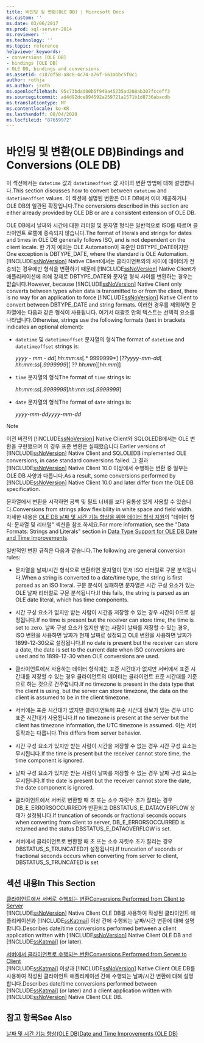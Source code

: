```yaml
---
title: 바인딩 및 변환(OLE DB) | Microsoft Docs
ms.custom: ''
ms.date: 03/06/2017
ms.prod: sql-server-2014
ms.reviewer: ''
ms.technology: ''
ms.topic: reference
helpviewer_keywords:
- conversions [OLE DB]
- bindings [OLE DB]
- OLE DB, bindings and conversions
ms.assetid: c187df58-a8c8-4c74-a76f-663abbc5f0c1
author: rothja
ms.author: jroth
ms.openlocfilehash: 95c73bdad80b5f948a45235ad208ab307fcceff3
ms.sourcegitcommit: ad4d92dce894592a259721a1571b1d8736abacdb
ms.translationtype: MT
ms.contentlocale: ko-KR
ms.lasthandoff: 08/04/2020
ms.locfileid: "87659972"
---
```

# <a name="bindings-and-conversions-ole-db"></a><span data-ttu-id="6bbb9-102">바인딩 및 변환(OLE DB)</span><span class="sxs-lookup"><span data-stu-id="6bbb9-102">Bindings and Conversions (OLE DB)</span></span>
  <span data-ttu-id="6bbb9-103">이 섹션에서는 `datetime` 값과 `datetimeoffset` 값 사이의 변환 방법에 대해 설명합니다.</span><span class="sxs-lookup"><span data-stu-id="6bbb9-103">This section discusses how to convert between `datetime` and `datetimeoffset` values.</span></span> <span data-ttu-id="6bbb9-104">이 섹션에 설명된 변환은 OLE DB에서 이미 제공하거나 OLE DB의 일관된 확장입니다.</span><span class="sxs-lookup"><span data-stu-id="6bbb9-104">The conversions described in this section are either already provided by OLE DB or are a consistent extension of OLE DB.</span></span>  
  
 <span data-ttu-id="6bbb9-105">OLE DB에서 날짜와 시간에 대한 리터럴 및 문자열 형식은 일반적으로 ISO를 따르며 클라이언트 로캘에 종속되지 않습니다.</span><span class="sxs-lookup"><span data-stu-id="6bbb9-105">The format of literals and strings for dates and times in OLE DB generally follows ISO, and is not dependent on the client locale.</span></span> <span data-ttu-id="6bbb9-106">한 가지 예외는 OLE Automation이 표준인 DBTYPE_DATE이지만</span><span class="sxs-lookup"><span data-stu-id="6bbb9-106">One exception is DBTYPE_DATE, where the standard is OLE Automation.</span></span> <span data-ttu-id="6bbb9-107">[!INCLUDE[ssNoVersion](../../includes/ssnoversion-md.md)] Native Client에서는 클라이언트와의 사이에 데이터가 전송되는 경우에만 형식을 변환하기 때문에 [!INCLUDE[ssNoVersion](../../includes/ssnoversion-md.md)] Native Client가 애플리케이션에 의해 강제로 DBTYPE_DATE와 문자열 형식 사이를 변환하는 경우는 없습니다.</span><span class="sxs-lookup"><span data-stu-id="6bbb9-107">However, because [!INCLUDE[ssNoVersion](../../includes/ssnoversion-md.md)] Native Client only converts between types when data is transmitted to or from the client, there is no way for an application to force [!INCLUDE[ssNoVersion](../../includes/ssnoversion-md.md)] Native Client to convert between DBTYPE_DATE and string formats.</span></span> <span data-ttu-id="6bbb9-108">이러한 경우를 제외하면 문자열에는 다음과 같은 형식이 사용됩니다. 여기서 대괄호 안의 텍스트는 선택적 요소를 나타냅니다.</span><span class="sxs-lookup"><span data-stu-id="6bbb9-108">Otherwise, strings use the following formats (text in brackets indicates an optional element):</span></span>  
  
-   <span data-ttu-id="6bbb9-109">`datetime` 및 `datetimeoffset` 문자열의 형식</span><span class="sxs-lookup"><span data-stu-id="6bbb9-109">The format of `datetime` and `datetimeoffset` strings is:</span></span>  
  
     <span data-ttu-id="6bbb9-110">*yyyy* - *mm* - *dd*[ *hh*:*mm*:*ss*[.\* 9999999\*] [??</span><span class="sxs-lookup"><span data-stu-id="6bbb9-110">*yyyy*-*mm*-*dd*[ *hh*:*mm*:*ss*[.*9999999*][ ??</span></span> <span data-ttu-id="6bbb9-111">*hh*:*mm*]]</span><span class="sxs-lookup"><span data-stu-id="6bbb9-111">*hh*:*mm*]]</span></span>  
  
-   <span data-ttu-id="6bbb9-112">`time` 문자열의 형식</span><span class="sxs-lookup"><span data-stu-id="6bbb9-112">The format of `time` strings is:</span></span>  
  
     <span data-ttu-id="6bbb9-113">*hh*:*mm*:*ss*[.*9999999*]</span><span class="sxs-lookup"><span data-stu-id="6bbb9-113">*hh*:*mm*:*ss*[.*9999999*]</span></span>  
  
-   <span data-ttu-id="6bbb9-114">`date` 문자열의 형식</span><span class="sxs-lookup"><span data-stu-id="6bbb9-114">The format of `date` strings is:</span></span>  
  
     <span data-ttu-id="6bbb9-115">*yyyy*-*mm*-*dd*</span><span class="sxs-lookup"><span data-stu-id="6bbb9-115">*yyyy*-*mm*-*dd*</span></span>  
  
> [!NOTE]  
>  <span data-ttu-id="6bbb9-116">이전 버전의 [!INCLUDE[ssNoVersion](../../includes/ssnoversion-md.md)] Native Client와 SQLOLEDB에서는 OLE 변환을 구현했으며 이 경우 표준 변환은 실패했습니다.</span><span class="sxs-lookup"><span data-stu-id="6bbb9-116">Earlier versions of [!INCLUDE[ssNoVersion](../../includes/ssnoversion-md.md)] Native Client and SQLOLEDB implemented OLE conversions, in case standard conversions failed.</span></span> <span data-ttu-id="6bbb9-117">그 결과 [!INCLUDE[ssNoVersion](../../includes/ssnoversion-md.md)] Native Client 10.0 이상에서 수행하는 변환 중 일부는 OLE DB 사양과 다릅니다.</span><span class="sxs-lookup"><span data-stu-id="6bbb9-117">As a result, some conversions performed by [!INCLUDE[ssNoVersion](../../includes/ssnoversion-md.md)] Native Client 10.0 and later differ from the OLE DB specification.</span></span>  
  
 <span data-ttu-id="6bbb9-118">문자열에서 변환을 시작하면 공백 및 필드 너비를 보다 융통성 있게 사용할 수 있습니다.</span><span class="sxs-lookup"><span data-stu-id="6bbb9-118">Conversions from strings allow flexibility in white space and field width.</span></span> <span data-ttu-id="6bbb9-119">자세한 내용은 [OLE DB 날짜 및 시간 기능 향상을 위한 데이터 형식 지원](data-type-support-for-ole-db-date-and-time-improvements.md)의 "데이터 형식: 문자열 및 리터럴" 섹션을 참조 하세요.</span><span class="sxs-lookup"><span data-stu-id="6bbb9-119">For more information, see the "Data Formats: Strings and Literals" section in [Data Type Support for OLE DB Date and Time Improvements](data-type-support-for-ole-db-date-and-time-improvements.md).</span></span>  
  
 <span data-ttu-id="6bbb9-120">일반적인 변환 규칙은 다음과 같습니다.</span><span class="sxs-lookup"><span data-stu-id="6bbb9-120">The following are general conversion rules:</span></span>  
  
-   <span data-ttu-id="6bbb9-121">문자열을 날짜/시간 형식으로 변환하면 문자열이 먼저 ISO 리터럴로 구문 분석됩니다.</span><span class="sxs-lookup"><span data-stu-id="6bbb9-121">When a string is converted to a date/time type, the string is first parsed as an ISO literal.</span></span> <span data-ttu-id="6bbb9-122">구문 분석이 실패하면 문자열은 시간 구성 요소가 있는 OLE 날짜 리터럴로 구문 분석됩니다.</span><span class="sxs-lookup"><span data-stu-id="6bbb9-122">If this fails, the string is parsed as an OLE date literal, which has time components.</span></span>  
  
-   <span data-ttu-id="6bbb9-123">시간 구성 요소가 없지만 받는 사람이 시간을 저장할 수 있는 경우 시간이 0으로 설정됩니다.</span><span class="sxs-lookup"><span data-stu-id="6bbb9-123">If no time is present but the receiver can store time, the time is set to zero.</span></span> <span data-ttu-id="6bbb9-124">날짜 구성 요소가 없지만 받는 사람이 날짜를 저장할 수 있는 경우, ISO 변환을 사용하면 날짜가 현재 날짜로 설정되고 OLE 변환을 사용하면 날짜가 1899-12-30으로 설정됩니다.</span><span class="sxs-lookup"><span data-stu-id="6bbb9-124">If no date is present but the receiver can store a date, the date is set to the current date when ISO conversions are used and to 1899-12-30 when OLE conversions are used.</span></span>  
  
-   <span data-ttu-id="6bbb9-125">클라이언트에서 사용하는 데이터 형식에는 표준 시간대가 없지만 서버에서 표준 시간대를 저장할 수 있는 경우 클라이언트의 데이터는 클라이언트 표준 시간대를 기준으로 하는 것으로 간주합니다.</span><span class="sxs-lookup"><span data-stu-id="6bbb9-125">If no timezone is present in the data type that the client is using, but the server can store timezone, the data on the client is assumed to be in the client timezone.</span></span>  
  
-   <span data-ttu-id="6bbb9-126">서버에는 표준 시간대가 없지만 클라이언트에 표준 시간대 정보가 있는 경우 UTC 표준 시간대가 사용됩니다.</span><span class="sxs-lookup"><span data-stu-id="6bbb9-126">If no timezone is present at the server but the client has timezone information, the UTC timezone is assumed.</span></span> <span data-ttu-id="6bbb9-127">이는 서버 동작과는 다릅니다.</span><span class="sxs-lookup"><span data-stu-id="6bbb9-127">This differs from server behavior.</span></span>  
  
-   <span data-ttu-id="6bbb9-128">시간 구성 요소가 있지만 받는 사람이 시간을 저장할 수 없는 경우 시간 구성 요소는 무시됩니다.</span><span class="sxs-lookup"><span data-stu-id="6bbb9-128">If the time is present but the receiver cannot store time, the time component is ignored.</span></span>  
  
-   <span data-ttu-id="6bbb9-129">날짜 구성 요소가 있지만 받는 사람이 날짜를 저장할 수 없는 경우 날짜 구성 요소는 무시됩니다.</span><span class="sxs-lookup"><span data-stu-id="6bbb9-129">If the date is present but the receiver cannot store the date, the date component is ignored.</span></span>  
  
-   <span data-ttu-id="6bbb9-130">클라이언트에서 서버로 변환할 때 초 또는 소수 자릿수 초가 잘리는 경우 DB_E_ERRORSOCCURRED가 반환되고 DBSTATUS_E_DATAOVERFLOW 상태가 설정됩니다.</span><span class="sxs-lookup"><span data-stu-id="6bbb9-130">If truncation of seconds or fractional seconds occurs when converting from client to server, DB_E_ERRORSOCCURRED is returned and the status DBSTATUS_E_DATAOVERFLOW is set.</span></span>  
  
-   <span data-ttu-id="6bbb9-131">서버에서 클라이언트로 변환할 때 초 또는 소수 자릿수 초가 잘리는 경우 DBSTATUS_S_TRUNCATED가 설정됩니다.</span><span class="sxs-lookup"><span data-stu-id="6bbb9-131">If truncation of seconds or fractional seconds occurs when converting from server to client, DBSTATUS_S_TRUNCATED is set</span></span>  
  
## <a name="in-this-section"></a><span data-ttu-id="6bbb9-132">섹션 내용</span><span class="sxs-lookup"><span data-stu-id="6bbb9-132">In This Section</span></span>  
 [<span data-ttu-id="6bbb9-133">클라이언트에서 서버로 수행되는 변환</span><span class="sxs-lookup"><span data-stu-id="6bbb9-133">Conversions Performed from Client to Server</span></span>](conversions-performed-from-client-to-server.md)  
 <span data-ttu-id="6bbb9-134">[!INCLUDE[ssNoVersion](../../includes/ssnoversion-md.md)] Native Client OLE DB를 사용하여 작성된 클라이언트 애플리케이션과 [!INCLUDE[ssKatmai](../../includes/sskatmai-md.md)] 이상 간에 수행되는 날짜/시간 변환에 대해 설명합니다.</span><span class="sxs-lookup"><span data-stu-id="6bbb9-134">Describes date/time conversions performed between a client application written with [!INCLUDE[ssNoVersion](../../includes/ssnoversion-md.md)] Native Client OLE DB and [!INCLUDE[ssKatmai](../../includes/sskatmai-md.md)] (or later).</span></span>  
  
 [<span data-ttu-id="6bbb9-135">서버에서 클라이언트로 수행되는 변환</span><span class="sxs-lookup"><span data-stu-id="6bbb9-135">Conversions Performed from Server to Client</span></span>](conversions-performed-from-server-to-client.md)  
 <span data-ttu-id="6bbb9-136">[!INCLUDE[ssKatmai](../../includes/sskatmai-md.md)] 이상과 [!INCLUDE[ssNoVersion](../../includes/ssnoversion-md.md)] Native Client OLE DB를 사용하여 작성된 클라이언트 애플리케이션 간에 수행되는 날짜/시간 변환에 대해 설명합니다.</span><span class="sxs-lookup"><span data-stu-id="6bbb9-136">Describes date/time conversions performed between [!INCLUDE[ssKatmai](../../includes/sskatmai-md.md)] (or later) and a client application written with [!INCLUDE[ssNoVersion](../../includes/ssnoversion-md.md)] Native Client OLE DB.</span></span>  
  
## <a name="see-also"></a><span data-ttu-id="6bbb9-137">참고 항목</span><span class="sxs-lookup"><span data-stu-id="6bbb9-137">See Also</span></span>  
 [<span data-ttu-id="6bbb9-138">날짜 및 시간 기능 향상&#40;OLE DB&#41;</span><span class="sxs-lookup"><span data-stu-id="6bbb9-138">Date and Time Improvements &#40;OLE DB&#41;</span></span>](date-and-time-improvements-ole-db.md)  
  
  
